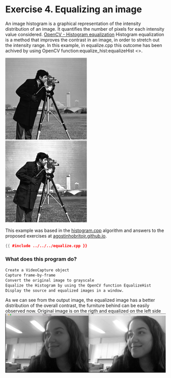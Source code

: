 # Exercise 4. Equalizing an image

An image histogram is a graphical representation of the intensity distribution of an image. It quantifies the number of pixels for each intensity value considered. [OpenCV - Histogram equalization](https://docs.opencv.org/2.4/doc/tutorials/imgproc/histograms/histogram_equalization/histogram_equalization.html)
Histogram equalization is a method that improves the contrast in an image, in order to stretch out the intensity range. In this example, in equalize.cpp this outcome has been achived by using OpenCV function:equalize_hist:equalizeHist <>. 

![original](../img/camera__.jpg "Original")
![equalized](../img/equalized_image.jpg "Equalized")

This example was based in the [histogram.cpp](https://agostinhobritojr.github.io/tutorial/pdi/exemplos/histogram.cpp) algorithm and answers to the proposed exercises at [agostinhobritojr.github.io](https://agostinhobritojr.github.io/tutorial/pdi/#_exerc%C3%ADcios_3).

```cpp
{{ #include ../../../equalize.cpp }}
```

### What does this program do? 
```
Create a VideoCapture object
Capture frame-by-frame
Convert the original image to grayscale
Equalize the Histogram by using the OpenCV function EqualizeHist
Display the source and equalized images in a window.
```

As we can see from the output image, the equalized image has a better distribution of the overall contrast, the furniture behind can be easily observed now. Original image is on the rigth and equalized on the left side
![equalize](../img/equalization.png "Labeling")